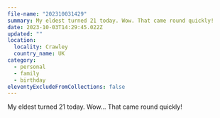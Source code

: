 ```yaml
---
file-name: "202310031429"
summary: My eldest turned 21 today. Wow. That came round quickly!
date: 2023-10-03T14:29:45.022Z
updated: ""
location:
  locality: Crawley
  country_name: UK
category:
  - personal
  - family
  - birthday
eleventyExcludeFromCollections: false
---
```


My eldest turned 21 today. Wow... That came round quickly!
